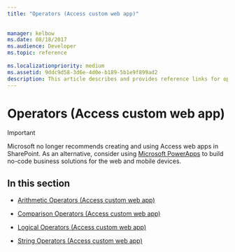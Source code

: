 ```yaml
---
title: "Operators (Access custom web app)"
 
 
manager: kelbow
ms.date: 08/18/2017
ms.audience: Developer
ms.topic: reference
  
ms.localizationpriority: medium
ms.assetid: 9ddc9d58-3d6e-4d0e-b189-5b1e9f899ad2
description: This article describes and provides reference links for operators (access custom web app).
---
```


# Operators (Access custom web app)

> [!IMPORTANT]
> Microsoft no longer recommends creating and using Access web apps in SharePoint. As an alternative, consider using [Microsoft PowerApps](https://powerapps.microsoft.com/) to build no-code business solutions for the web and mobile devices. 
  
## In this section

- [Arithmetic Operators (Access custom web app)](arithmetic-operators-access-custom-web-app.md)
    
- [Comparison Operators (Access custom web app)](comparison-operators-access-custom-web-app.md)
    
- [Logical Operators (Access custom web app)](logical-operators-access-custom-web-app.md)
    
- [String Operators (Access custom web app)](string-operators-access-custom-web-app.md)
    

